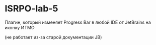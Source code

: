 # ISRPO-lab-5
Плагин, который изменяет Progress Bar в любой IDE от JetBrains на иконку ИТМО

(не работает из-за старой документации JB)
